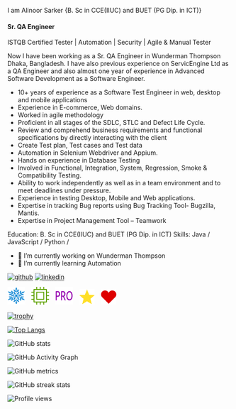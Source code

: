 I am Alinoor Sarker 
{B. Sc in CCE(IIUC) and BUET (PG Dip. in ICT)}
#### Sr. QA Engineer

ISTQB Certified Tester | Automation | Security | Agile & Manual Tester

Now I have been working as a Sr. QA Engineer in Wunderman Thompson Dhaka, Bangladesh. I have also previous experience on ServicEngine Ltd as a QA Engineer and also almost one year of experience in Advanced Software Development as a Software Engineer.

-  10+ years of experience as a Software Test Engineer in web, desktop and mobile applications
-  Experience in E-commerce, Web domains.
- Worked in agile methodology
- Proficient in all stages of the SDLC, STLC and Defect Life Cycle.
- Review and comprehend business requirements and functional specifications by directly 
 interacting with the client
- Create Test plan, Test cases and Test data
- Automation in Selenium Webdriver and Appium.
- Hands on experience in Database Testing
- Involved in Functional, Integration, System, Regression, Smoke & Compatibility Testing.
- Ability to work independently as well as in a team environment and to meet deadlines under 
 pressure.
- Experience in testing Desktop, Mobile and Web applications.
- Expertise in tracking Bug reports using Bug Tracking Tool- Bugzilla, Mantis.
- Expertise in Project Management Tool – Teamwork

Education: B. Sc in CCE(IIUC) and BUET (PG Dip. in ICT)
Skills: Java / JavaScript / Python / 

- 🔭 I’m currently working on Wunderman Thompson 
- 🌱 I’m currently learning Automation 


[<img src='https://cdn.jsdelivr.net/npm/simple-icons@3.0.1/icons/github.svg' alt='github' height='40'>](https://github.com/https://github.com/AlinoorSarker)  [<img src='https://cdn.jsdelivr.net/npm/simple-icons@3.0.1/icons/linkedin.svg' alt='linkedin' height='40'>](https://www.linkedin.com/in/https://www.linkedin.com/in/alinoorsarker//)  

<a href='https://archiveprogram.github.com/'><img src='https://raw.githubusercontent.com/acervenky/animated-github-badges/master/assets/acbadge.gif' width='40' height='40'></a> <a href='https://docs.github.com/en/developers'><img src='https://raw.githubusercontent.com/acervenky/animated-github-badges/master/assets/devbadge.gif' width='40' height='40'></a> <a href='https://github.com/pricing'><img src='https://raw.githubusercontent.com/acervenky/animated-github-badges/master/assets/pro.gif' width='40' height='40'></a> <a href='https://stars.github.com/'><img src='https://raw.githubusercontent.com/acervenky/animated-github-badges/master/assets/starbadge.gif' width='35' height='35'></a> <a href='https://docs.github.com/en/github/supporting-the-open-source-community-with-github-sponsors'><img src='https://raw.githubusercontent.com/acervenky/animated-github-badges/master/assets/sponsorbadge.gif' width='35' height='35'></a> 

[![trophy](https://github-profile-trophy.vercel.app/?username=https://github.com/AlinoorSarker)](https://github.com/ryo-ma/github-profile-trophy)

[![Top Langs](https://github-readme-stats.vercel.app/api/top-langs/?username=https://github.com/AlinoorSarker)](https://github.com/anuraghazra/github-readme-stats)

![GitHub stats](https://github-readme-stats.vercel.app/api?username=https://github.com/AlinoorSarker&show_icons=true)  

![GitHub Activity Graph](https://activity-graph.herokuapp.com/graph?username=https://github.com/AlinoorSarker)  

![GitHub metrics](https://metrics.lecoq.io/https://github.com/AlinoorSarker)  

![GitHub streak stats](https://github-readme-streak-stats.herokuapp.com/?user=https://github.com/AlinoorSarker)  

![Profile views](https://gpvc.arturio.dev/https://github.com/AlinoorSarker)  
